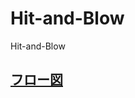 # Hit-and-Blow
Hit-and-Blow

## [フロー図](https://www.figma.com/file/aedhG4wlTaOTKxccKI9a6S/%E7%84%A1%E9%A1%8C?type=design&node-id=0%3A1&mode=design&t=WBahbiLs8oBvtX3U-1)
